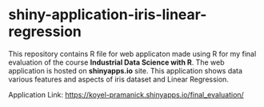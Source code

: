 # shiny-application-iris-linear-regression
This repository contains R file for web applicaton made using R for my final evaluation of the course <b>Industrial Data Science with R</b>. The web application is hosted on <b>shinyapps.io</b> site. This application shows data various features and aspects of iris dataset and Linear Regression.


Application Link: https://koyel-pramanick.shinyapps.io/final_evaluation/
